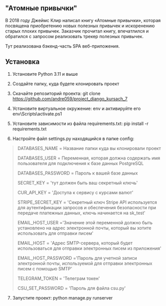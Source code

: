 ## "Атомные привычки"

В 2018 году Джеймс Клир написал книгу «Атомные привычки»,
которая посвящена приобретению новых полезных привычек и искоренению старых плохих привычек.
Заказчик прочитал книгу, впечатлился и обратился с запросом реализовать трекер полезных привычек.

Тут реализована бэкенд-часть SPA веб-приложения.

## Установка

1. Установите Python 3.11 и выше
2. Создайте папку, куда будете клонировать проект

3. Скачайте репозиторий проекта:
   git clone https://github.com/andre059/project_django_kursach_7
4. Установите виртуальное окружение:
   env и активируйте его env\Scripts\activate.ps1
5. Установите зависимости из файла requirements.txt:
   pip install -r requirements.txt
6. Настройте файл settings.py находящийся в папке config:
>DATABASES_NAME = Название папки куда вы клонировали проект
> 
>DATABASES_USER = Переменная, которая должна содержать имя пользователя для подключения к базе данных PostgreSQL
> 
>DATABASES_PASSWORD = Пароль к вашей базе данных
> 
>SECRET_KEY = 'тут должен быть ваш секретный ключь'
> 
>CUR_API_KEY = 'Доступа к сервису с курсами валют'
> 
>STRIPE_SECRET_KEY = 'Секретный ключ Stripe API используется для аутентификации запросов и обеспечения безопасности при передаче платежных данных, ключь начинается на sk_test'
> 
>EMAIL_HOST_USER ='Значение этой переменной должно быть установлено на адрес электронной почты, который вы хотите использовать для отправки писем'
> 
>EMAIL_HOST = 'Адрес SMTP-сервера, который будет использоваться для отправки электронных писем из приложения'
> 
>EMAIL_HOST_PASSWORD ='Пароль для учетной записи электронной почты, используемой для отправки электронных писем с помощью SMTP'
> 
>TELEGRAM_TOKEN = 'Телеграм токен'
> 
>CSU_SET_PASSWORD = 'Пароль для файла csu.py'
> 
7. Запустите проект:
   python manage.py runserver 
